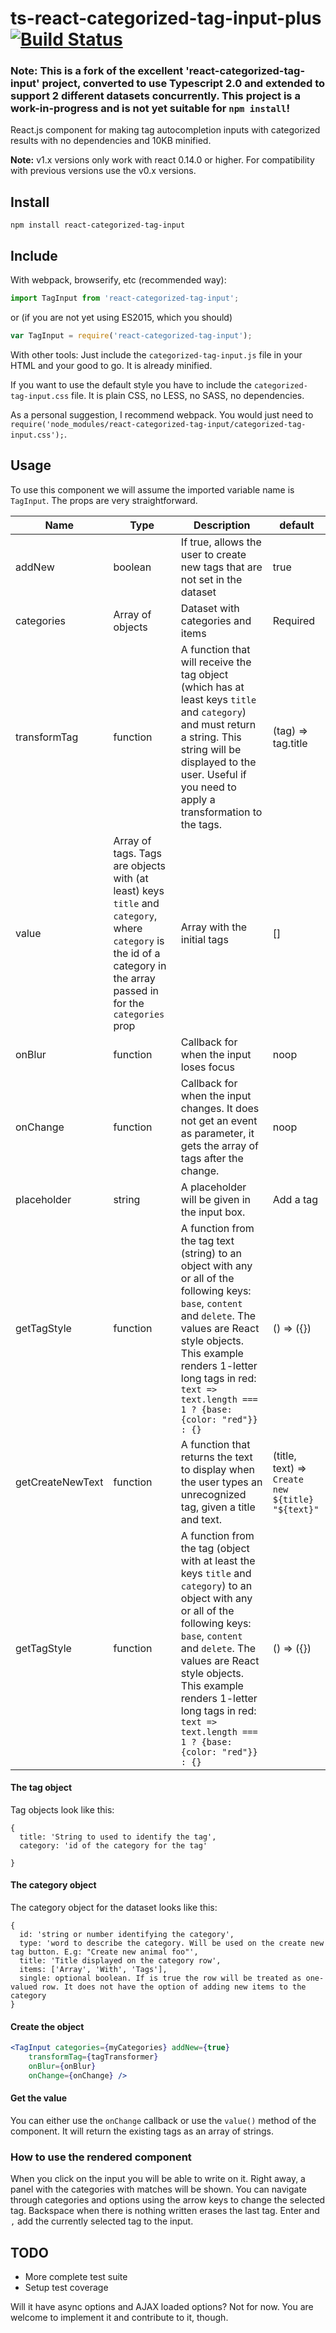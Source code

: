# ts-react-categorized-tag-input-plus [![Build Status](https://travis-ci.org/mvader/react-categorized-tag-input.svg)](https://travis-ci.org/mvader/react-categorized-tag-input)

### Note: This is a fork of the excellent 'react-categorized-tag-input' project, converted to use Typescript 2.0 and extended to support 2 different datasets concurrently. This project is a work-in-progress and is not yet suitable for `npm install`!

React.js component for making tag autocompletion inputs with categorized results with no dependencies and 10KB minified.

**Note:** v1.x versions only work with react 0.14.0 or higher. For compatibility with previous versions use the v0.x versions.

## Install

```
npm install react-categorized-tag-input
```

## Include

With webpack, browserify, etc (recommended way):
```javascript
import TagInput from 'react-categorized-tag-input';
```
or (if you are not yet using ES2015, which you should)
```javascript
var TagInput = require('react-categorized-tag-input');
```

With other tools:
Just include the `categorized-tag-input.js` file in your HTML and your good to go. It is already minified.

If you want to use the default style you have to include the `categorized-tag-input.css` file. It is plain CSS, no LESS, no SASS, no dependencies.

As a personal suggestion, I recommend webpack. You would just need to `require('node_modules/react-categorized-tag-input/categorized-tag-input.css');`.

## Usage

To use this component we will assume the imported variable name is `TagInput`.
The props are very straightforward.

|Name | Type | Description | default|
|-----|------|-------------|--------|
|addNew|boolean|If true, allows the user to create new tags that are not set in the dataset|true|
|categories|Array of objects|Dataset with categories and items|Required|
|transformTag|function|A function that will receive the tag object (which has at least keys `title` and `category`) and must return a string. This string will be displayed to the user. Useful if you need to apply a transformation to the tags.|(tag) => tag.title|
|value|Array of tags. Tags are objects with (at least) keys `title` and `category`, where `category` is the id of a category in the array passed in for the `categories` prop|Array with the initial tags|[]|
|onBlur|function|Callback for when the input loses focus|noop|
|onChange|function|Callback for when the input changes. It does not get an event as parameter, it gets the array of tags after the change.|noop|
|placeholder|string|A placeholder will be given in the input box.|Add a tag|
|getTagStyle|function| A function from the tag text (string) to an object with any or all of the following keys: `base`, `content` and `delete`. The values are React style objects. This example renders 1-letter long tags in red: `text => text.length === 1 ? {base: {color: "red"}} : {}` | () => ({}) |
|getCreateNewText|function| A function that returns the text to display when the user types an unrecognized tag, given a title and text.| (title, text) => `Create new ${title} "${text}"` |
|getTagStyle|function| A function from the tag (object with at least the keys `title` and `category`) to an object with any or all of the following keys: `base`, `content` and `delete`. The values are React style objects. This example renders 1-letter long tags in red: `text => text.length === 1 ? {base: {color: "red"}} : {}` | () => ({}) |

#### The tag object
Tag objects look like this:
```
{
  title: 'String to used to identify the tag',
  category: 'id of the category for the tag'

}
```

#### The category object
The category object for the dataset looks like this:
```
{
  id: 'string or number identifying the category',
  type: 'word to describe the category. Will be used on the create new tag button. E.g: "Create new animal foo"',
  title: 'Title displayed on the category row',
  items: ['Array', 'With', 'Tags'],
  single: optional boolean. If is true the row will be treated as one-valued row. It does not have the option of adding new items to the category
}
```

#### Create the object

```jsx
<TagInput categories={myCategories} addNew={true}
    transformTag={tagTransformer}
    onBlur={onBlur}
    onChange={onChange} />
```

#### Get the value

You can either use the `onChange` callback or use the `value()` method of the component. It will return the existing tags as an array of strings.

### How to use the rendered component

When you click on the input you will be able to write on it. Right away, a panel with the categories with matches will be shown. You can navigate through categories and options using the arrow keys to change the selected tag. Backspace when there is nothing written erases the last tag. Enter and `,` add the currently selected tag to the input.

## TODO

* More complete test suite
* Setup test coverage

Will it have async options and AJAX loaded options? Not for now. You are welcome to implement it and contribute to it, though.